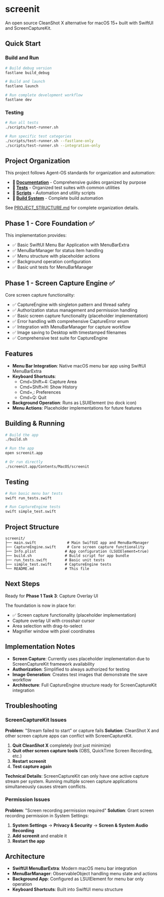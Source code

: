 # screenit

An open source CleanShot X alternative for macOS 15+ built with SwiftUI and ScreenCaptureKit.

## Quick Start

### Build and Run
```bash
# Build debug version
fastlane build_debug

# Build and launch
fastlane launch

# Run complete development workflow  
fastlane dev
```

### Testing
```bash
# Run all tests
./scripts/test-runner.sh

# Run specific test categories
./scripts/test-runner.sh --fastlane-only
./scripts/test-runner.sh --integration-only
```

## Project Organization

This project follows Agent-OS standards for organization and automation:

- **📁 [Documentation](docs/README.md)** - Comprehensive guides organized by purpose
- **📁 [Tests](tests/)** - Organized test suites with common utilities  
- **📁 [Scripts](scripts/)** - Automation and utility scripts
- **📁 [Build System](docs/automation/FASTLANE_USAGE.md)** - Complete build automation

See [PROJECT_STRUCTURE.md](PROJECT_STRUCTURE.md) for complete organization details.

## Phase 1 - Core Foundation ✅

This implementation provides:
- ✅ Basic SwiftUI Menu Bar Application with MenuBarExtra
- ✅ MenuBarManager for status item handling  
- ✅ Menu structure with placeholder actions
- ✅ Background operation configuration
- ✅ Basic unit tests for MenuBarManager

## Phase 1 - Screen Capture Engine ✅

Core screen capture functionality:
- ✅ CaptureEngine with singleton pattern and thread safety
- ✅ Authorization status management and permission handling
- ✅ Basic screen capture functionality (placeholder implementation)
- ✅ Error handling with comprehensive CaptureError enum
- ✅ Integration with MenuBarManager for capture workflow
- ✅ Image saving to Desktop with timestamped filenames
- ✅ Comprehensive test suite for CaptureEngine

## Features

- **Menu Bar Integration**: Native macOS menu bar app using SwiftUI MenuBarExtra
- **Keyboard Shortcuts**: 
  - Cmd+Shift+4: Capture Area
  - Cmd+Shift+H: Show History  
  - Cmd+,: Preferences
  - Cmd+Q: Quit
- **Background Operation**: Runs as LSUIElement (no dock icon)
- **Menu Actions**: Placeholder implementations for future features

## Building & Running

```bash
# Build the app
./build.sh

# Run the app
open screenit.app

# Or run directly
./screenit.app/Contents/MacOS/screenit
```

## Testing

```bash
# Run basic menu bar tests
swift run_tests.swift

# Run CaptureEngine tests
swift simple_test.swift
```

## Project Structure

```
screenit/
├── main.swift              # Main SwiftUI app and MenuBarManager
├── CaptureEngine.swift     # Core screen capture functionality
├── Info.plist             # App configuration (LSUIElement=true)
├── build.sh               # Build script for app bundle
├── run_tests.swift        # Basic unit tests
├── simple_test.swift      # CaptureEngine tests
└── README.md              # This file
```

## Next Steps

Ready for **Phase 1 Task 3**: Capture Overlay UI

The foundation is now in place for:
- ✅ Screen capture functionality (placeholder implementation)
- Capture overlay UI with crosshair cursor
- Area selection with drag-to-select
- Magnifier window with pixel coordinates

## Implementation Notes

- **Screen Capture**: Currently uses placeholder implementation due to ScreenCaptureKit framework availability
- **Authorization**: Simplified to always authorized for testing
- **Image Generation**: Creates test images that demonstrate the save workflow
- **Architecture**: Full CaptureEngine structure ready for ScreenCaptureKit integration

## Troubleshooting

### ScreenCaptureKit Issues

**Problem**: "Stream failed to start" or capture fails
**Solution**: CleanShot X and other screen capture apps can conflict with ScreenCaptureKit. 

1. **Quit CleanShot X** completely (not just minimize)
2. **Quit other screen capture tools** (OBS, QuickTime Screen Recording, etc.)
3. **Restart screenit**
4. **Test capture again**

**Technical Details**: ScreenCaptureKit can only have one active capture stream per system. Running multiple screen capture applications simultaneously causes stream conflicts.

### Permission Issues

**Problem**: "Screen recording permission required"
**Solution**: Grant screen recording permission in System Settings:

1. **System Settings** → **Privacy & Security** → **Screen & System Audio Recording**
2. **Add screenit** and enable it
3. **Restart the app**

## Architecture

- **SwiftUI MenuBarExtra**: Modern macOS menu bar integration
- **MenuBarManager**: ObservableObject handling menu state and actions
- **Background App**: Configured as LSUIElement for menu bar only operation
- **Keyboard Shortcuts**: Built into SwiftUI menu structure
